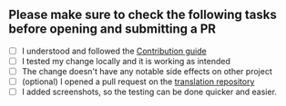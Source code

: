 ## Please make sure to check the following tasks before opening and submitting a PR

* [ ] I understood and followed the [Contribution guide](https://github.com/revoltchat/revolt/discussions/282)
* [ ] I tested my change locally and it is working as intended
* [ ] The change doesn't have any notable side effects on other project
* [ ] (optional) I opened a pull request on the [translation repository](https://github.com/revoltchat/translations)
* [ ] I added screenshots, so the testing can be done quicker and easier.
